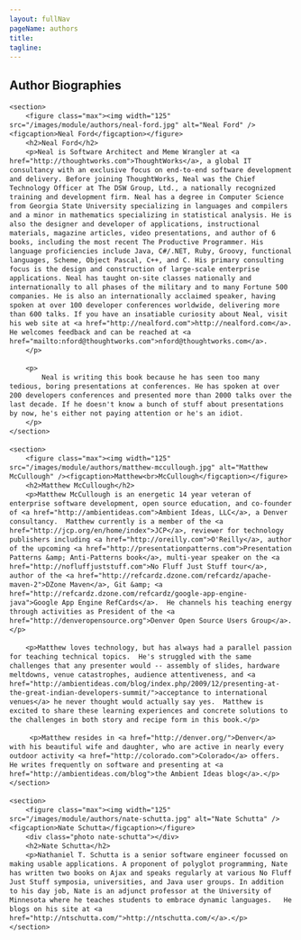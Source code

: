 ```yaml
---
layout: fullNav
pageName: authors
title:
tagline: 
---
```


<article>
	<h1>Author Biographies</h1>
	
	<section>
		<figure class="max"><img width="125" src="/images/module/authors/neal-ford.jpg" alt="Neal Ford" /><figcaption>Neal Ford</figcaption></figure>
		<h2>Neal Ford</h2>
		<p>Neal is Software Architect and Meme Wrangler at <a href="http://thoughtworks.com">ThoughtWorks</a>, a global IT consultancy with an exclusive focus on end-to-end software development and delivery. Before joining ThoughtWorks, Neal was the Chief Technology Officer at The DSW Group, Ltd., a nationally recognized training and development firm. Neal has a degree in Computer Science from Georgia State University specializing in languages and compilers and a minor in mathematics specializing in statistical analysis. He is also the designer and developer of applications, instructional materials, magazine articles, video presentations, and author of 6 books, including the most recent The Productive Programmer. His language proficiencies include Java, C#/.NET, Ruby, Groovy, functional languages, Scheme, Object Pascal, C++, and C. His primary consulting focus is the design and construction of large-scale enterprise applications. Neal has taught on-site classes nationally and internationally to all phases of the military and to many Fortune 500 companies. He is also an internationally acclaimed speaker, having spoken at over 100 developer conferences worldwide, delivering more than 600 talks. If you have an insatiable curiosity about Neal, visit his web site at <a href="http://nealford.com">http://nealford.com</a>. He welcomes feedback and can be reached at <a href="mailto:nford@thoughtworks.com">nford@thoughtworks.com</a>.
		</p>
		
		<p>
			Neal is writing this book because he has seen too many tedious, boring presentations at conferences. He has spoken at over 200 developers conferences and presented more than 2000 talks over the last decade. If he doesn't know a bunch of stuff about presentations by now, he's either not paying attention or he's an idiot.
		</p>
	</section>
	
	<section>
		<figure class="max"><img width="125" src="/images/module/authors/matthew-mccullough.jpg" alt="Matthew McCullough" /><figcaption>Matthew<br>McCullough</figcaption></figure>
		<h2>Matthew McCullough</h2>
		<p>Matthew McCullough is an energetic 14 year veteran of enterprise software development, open source education, and co-founder of <a href="http://ambientideas.com">Ambient Ideas, LLC</a>, a Denver consultancy.  Matthew currently is a member of the <a href="http://jcp.org/en/home/index">JCP</a>, reviewer for technology publishers including <a href="http://oreilly.com">O'Reilly</a>, author of the upcoming <a href="http://presentationpatterns.com">Presentation Patterns &amp; Anti-Patterns book</a>, multi-year speaker on the <a href="http://nofluffjuststuff.com">No Fluff Just Stuff tour</a>, author of the <a href="http://refcardz.dzone.com/refcardz/apache-maven-2">DZone Maven</a>, Git &amp; <a href="http://refcardz.dzone.com/refcardz/google-app-engine-java">Google App Engine RefCards</a>.  He channels his teaching energy through activities as President of the <a href="http://denveropensource.org">Denver Open Source Users Group</a>.</p>
		
		<p>Matthew loves technology, but has always had a parallel passion for teaching technical topics.  He's struggled with the same challenges that any presenter would -- assembly of slides, hardware meltdowns, venue catastrophes, audience attentiveness, and <a href="http://ambientideas.com/blog/index.php/2009/12/presenting-at-the-great-indian-developers-summit/">acceptance to international venues</a> he never thought would actually say yes.  Matthew is excited to share these learning experiences and concrete solutions to the challenges in both story and recipe form in this book.</p>
		                
		 <p>Matthew resides in <a href="http://denver.org/">Denver</a> with his beautiful wife and daughter, who are active in nearly every outdoor activity <a href="http://colorado.com">Colorado</a> offers.  He writes frequently on software and presenting at <a href="http://ambientideas.com/blog">the Ambient Ideas blog</a>.</p>
	</section>

	<section>
		<figure class="max"><img width="125" src="/images/module/authors/nate-schutta.jpg" alt="Nate Schutta" /><figcaption>Nate Schutta</figcaption></figure>
		<div class="photo nate-schutta"></div>
		<h2>Nate Schutta</h2>
		<p>Nathaniel T. Schutta is a senior software engineer focussed on making usable applications. A proponent of polyglot programming, Nate has written two books on Ajax and speaks regularly at various No Fluff Just Stuff symposia, universities, and Java user groups. In addition to his day job, Nate is an adjunct professor at the University of Minnesota where he teaches students to embrace dynamic languages.   He blogs on his site at <a href="http://ntschutta.com/">http://ntschutta.com/</a>.</p>
	</section>

</article>